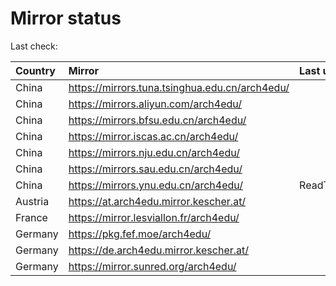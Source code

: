 <script src="./time.js"></script>
# Mirror status
Last check: <script type="text/javascript">localize(1691450183.614778);</script>

|Country|Mirror|Last update|
|:------|:-----|:----------|
|China|https://mirrors.tuna.tsinghua.edu.cn/arch4edu/|<script type="text/javascript">localize(1691389813);</script>|
|China|https://mirrors.aliyun.com/arch4edu/|<script type="text/javascript">localize(1691389813);</script>|
|China|https://mirrors.bfsu.edu.cn/arch4edu/|<script type="text/javascript">localize(1691389813);</script>|
|China|https://mirror.iscas.ac.cn/arch4edu/|<script type="text/javascript">localize(1691389813);</script>|
|China|https://mirrors.nju.edu.cn/arch4edu/|<script type="text/javascript">localize(1691260052);</script>|
|China|https://mirrors.sau.edu.cn/arch4edu/|<script type="text/javascript">localize(1691389813);</script>|
|China|https://mirrors.ynu.edu.cn/arch4edu/|ReadTimeout|
|Austria|https://at.arch4edu.mirror.kescher.at/|<script type="text/javascript">localize(1691389813);</script>|
|France|https://mirror.lesviallon.fr/arch4edu/|<script type="text/javascript">localize(1689402753);</script>|
|Germany|https://pkg.fef.moe/arch4edu/|<script type="text/javascript">localize(1691389813);</script>|
|Germany|https://de.arch4edu.mirror.kescher.at/|<script type="text/javascript">localize(1691389813);</script>|
|Germany|https://mirror.sunred.org/arch4edu/|<script type="text/javascript">localize(1691389813);</script>|

<script src="./tablefilter/tablefilter.js"></script>
<script src="./table.js"></script>